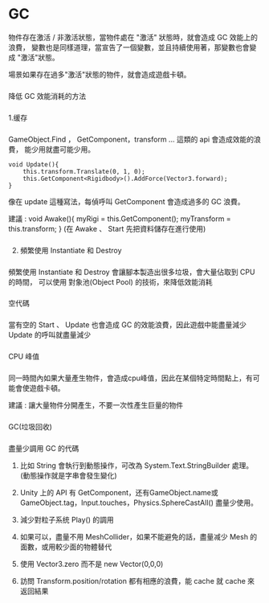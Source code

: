 
GC
===========================

物件存在激活 / 非激活狀態，當物件處在 "激活" 狀態時，就會造成 GC 效能上的浪費，
變數也是同樣道理，當宣告了一個變數，並且持續使用著，那變數也會變成 "激活"狀態。

場景如果存在過多"激活"狀態的物件，就會造成遊戲卡頓。


###
降低 GC 效能消耗的方法
###

###
1.缓存
###

GameObject.Find ， GetComponent，transform ... 這類的 api 會造成效能的浪費，
能少用就盡可能少用。

```
void Update(){
    this.transform.Translate(0, 1, 0);
    this.GetComponent<Rigidbody>().AddForce(Vector3.forward);
}
```
像在 update 這種寫法，每偵呼叫 GetComponent 會造成過多的 GC 浪費。

建議 :
      void Awake(){
          myRigi = this.GetComponent<Rigidbody>();
          myTransform = this.transform;
      }
(在 Awake 、 Start 先把資料儲存在進行使用)      

###
2. 頻繁使用 Instantiate 和 Destroy
###

頻繁使用 Instantiate 和 Destroy 會讓腳本製造出很多垃圾，會大量佔取到 CPU 的時間，
可以使用 對象池(Object Pool) 的技術，來降低效能消耗


###
空代碼
###

當有空的 Start 、 Update 也會造成 GC 的效能浪費，因此遊戲中能盡量減少 Update 的呼叫就盡量減少


###
CPU 峰值
###

同一時間內如果大量產生物件，會造成cpu峰值，因此在某個特定時間點上，有可能會使遊戲卡頓。

建議 :
      讓大量物件分開產生，不要一次性產生巨量的物件

###
GC(垃圾回收)
###

盡量少調用 GC 的代碼

1. 比如 String 會執行到動態操作，可改為 System.Text.StringBuilder 處理。
   (動態操作就是字串會發生變化)

2. Unity 上的 API 有 GetComponent，还有GameObject.name或GameObject.tag，Input.touches，Physics.SphereCastAll() 
   盡量少使用。
   
3. 減少對粒子系统 Play() 的調用

4. 如果可以，盡量不用 MeshCollider，如果不能避免的話，盡量减少 Mesh 的面數，或用較少面的物體替代

5. 使用 Vector3.zero 而不是 new Vector(0,0,0)

6. 訪問 Transform.position/rotation 都有相應的浪費，能 cache 就 cache 來返回結果
